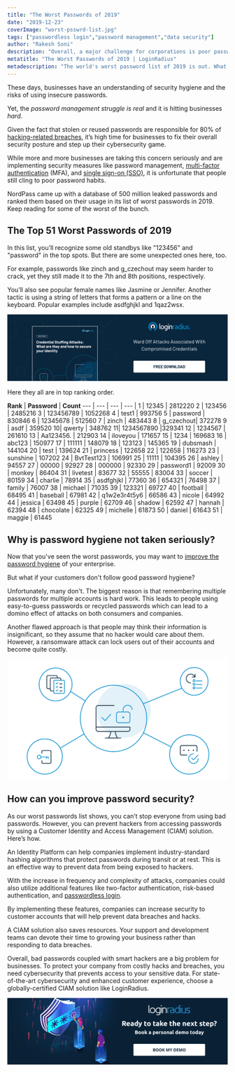 ```yaml
---
title: "The Worst Passwords of 2019"
date: "2019-12-23"
coverImage: "worst-psswrd-list.jpg"
tags: ["passwordless login","password management","data security"]
author: "Rakesh Soni"
description: "Overall, a major challenge for corporations is poor passwords combined with smart hackers. You need cybersecurity that prevents access to your confidential data to protect your business from expensive hacks and breaches. Choose a globally-certified CIAM solution like LoginRadius for state-of-the-art safety and increased customer experience."
metatitle: "The Worst Passwords of 2019 | LoginRadius"
metadescription: "The world's worst password list of 2019 is out. What we learned will make you want to improve your company's online security."
---
```


These days, businesses have an understanding of security hygiene and the risks of using insecure passwords. 

Yet, the _password management struggle is real_ and it is hitting businesses _hard_. 

Given the fact that stolen or reused passwords are responsible for 80% of [hacking-related breaches](https://www.helpnetsecurity.com/2019/10/10/poor-password-hygiene/), it’s high time for businesses to fix their overall security posture and step up their cybersecurity game. 

While more and more businesses are taking this concern seriously and are implementing security measures like password management, [multi-factor authentication](https://www.loginradius.com/blog/2019/06/what-is-multi-factor-authentication/) (MFA), and [single sign-on (SSO)](https://www.loginradius.com/blog/2019/05/what-is-single-sign-on/), it is unfortunate that people still cling to poor password habits. 

NordPass came up with a database of 500 million leaked passwords and ranked them based on their usage in its list of worst passwords in 2019. Keep reading for some of the worst of the bunch. 

## The Top 51 Worst Passwords of 2019 

In this list, you’ll recognize some old standbys like "123456" and "password" in the top spots. But there are some unexpected ones here, too. 

For example, passwords like zinch and g\_czechout may seem harder to crack, yet they still made it to the 7th and 8th positions, respectively.

You’ll also see popular female names like Jasmine or Jennifer. Another tactic is using a string of letters that forms a pattern or a line on the keyboard. Popular examples include asdfghjkl and 1qaz2wsx. 

[![](credential-stuffing.png)](https://www.loginradius.com/resource/understanding-credential-stuffing-attacks-whitepaper)

Here they all are in top ranking order.  

**Rank**    | **Password** |  **Count** 
--- | --- | --- | --- |
1 | 12345 | 2812220
2 | 123456 | 2485216
3 | 123456789 | 1052268
4 | test1 | 993756
5 | password | 830846
6 | 12345678 | 512560
7 | zinch | 483443
8 | g_czechout| 372278
9 | asdf | 359520
10| qwerty | 348762
11| 1234567890 |329341
12 | 1234567 | 261610
13 | Aa123456. | 212903
14 | iloveyou | 171657
15 | 1234 | 169683
16 | abc123 | 150977
17 | 111111 | 148079
18 | 123123 | 145365
19 | dubsmash | 144104
20 | test | 139624
21 | princess | 122658
22 | 122658 | 116273
23 | sunshine | 107202
24 | BvtTest123 | 106991
25 | 11111 | 104395
26 | ashley | 94557
27 | 00000 | 92927
28 | 000000 | 92330
29 | password1 | 92009
30 | monkey | 86404
31 | livetest | 83677
32 | 55555 | 83004
33 | soccer | 80159
34 | charlie | 78914
35 | asdfghjkl | 77360
36 | 654321 | 76498
37 | family | 76007
38 | michael | 71035
39 | 123321 | 69727
40 | football | 68495
41 | baseball | 67981
42 | q1w2e3r4t5y6 | 66586
43 | nicole | 64992
44 | jessica | 63498
45 | purple | 62709
46 | shadow | 62592
47 | hannah | 62394
48 | chocolate | 62325
49 | michelle | 61873
50 | daniel | 61643
51 | maggie | 61445

## Why is password hygiene not taken seriously? 

Now that you've seen the worst passwords, you may want to [improve the password hygiene](https://www.loginradius.com/blog/2018/05/infographic-poor-password-hygiene-letting-cybercriminals-clean/) of your enterprise.

But what if your customers don't follow good password hygiene? 

Unfortunately, many don't. The biggest reason is that remembering multiple passwords for multiple accounts is hard work. This leads to people using easy-to-guess passwords or recycled passwords which can lead to a domino effect of attacks on both consumers and companies. 

Another flawed approach is that people may think their information is insignificant, so they assume that no hacker would care about them. However, a ransomware attack can lock users out of their accounts and become quite costly.

![](image2.jpg)

## How can you improve password security?

As our worst passwords list shows, you can’t stop everyone from using bad passwords. However, you can prevent hackers from accessing passwords by using a Customer Identity and Access Management (CIAM) solution. Here’s how.

An Identity Platform can help companies implement industry-standard hashing algorithms that protect passwords during transit or at rest. This is an effective way to prevent data from being exposed to hackers. 

With the increase in frequency and complexity of attacks, companies could also utilize additional features like two-factor authentication, risk-based authentication, and [passwordless login](https://www.loginradius.com/blog/2019/10/passwordless-authentication-the-future-of-identity-and-security/).

By implementing these features, companies can increase security to customer accounts that will help prevent data breaches and hacks.

A CIAM solution also saves resources. Your support and development teams can devote their time to growing your business rather than responding to data breaches. 

Overall, bad passwords coupled with smart hackers are a big problem for  businesses. To protect your company from costly hacks and breaches, you need cybersecurity that prevents access to your sensitive data. For state-of-the-art cybersecurity and enhanced customer experience, choose a globally-certified CIAM solution like LoginRadius. 

[![](CTA-book-demo-password-1024x310.png)](https://www.loginradius.com/book-a-demo/)
